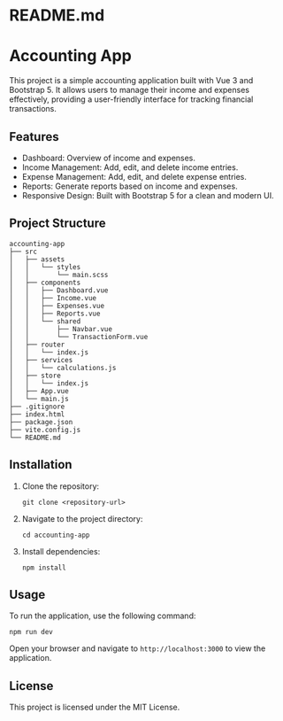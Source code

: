 # README.md

# Accounting App

This project is a simple accounting application built with Vue 3 and Bootstrap 5. It allows users to manage their income and expenses effectively, providing a user-friendly interface for tracking financial transactions.

## Features

- Dashboard: Overview of income and expenses.
- Income Management: Add, edit, and delete income entries.
- Expense Management: Add, edit, and delete expense entries.
- Reports: Generate reports based on income and expenses.
- Responsive Design: Built with Bootstrap 5 for a clean and modern UI.

## Project Structure

```
accounting-app
├── src
│   ├── assets
│   │   └── styles
│   │       └── main.scss
│   ├── components
│   │   ├── Dashboard.vue
│   │   ├── Income.vue
│   │   ├── Expenses.vue
│   │   ├── Reports.vue
│   │   └── shared
│   │       ├── Navbar.vue
│   │       └── TransactionForm.vue
│   ├── router
│   │   └── index.js
│   ├── services
│   │   └── calculations.js
│   ├── store
│   │   └── index.js
│   ├── App.vue
│   └── main.js
├── .gitignore
├── index.html
├── package.json
├── vite.config.js
└── README.md
```

## Installation

1. Clone the repository:
   ```
   git clone <repository-url>
   ```
2. Navigate to the project directory:
   ```
   cd accounting-app
   ```
3. Install dependencies:
   ```
   npm install
   ```

## Usage

To run the application, use the following command:
```
npm run dev
```
Open your browser and navigate to `http://localhost:3000` to view the application.

## License

This project is licensed under the MIT License.